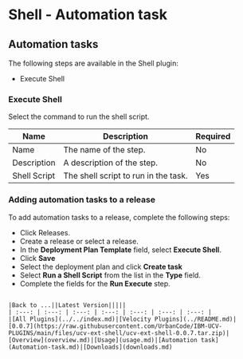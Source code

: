 
# Shell - Automation task

## Automation tasks

The following steps are available in the Shell plugin:
   
- Execute Shell


### Execute Shell

Select the command to run the shell script.

| Name | Description | Required |
| --- | --- | --- |
| Name | The name of the step. | No |
| Description |	A description of the step. | No |
| Shell Script | The shell script to run in the task. |	Yes |

### Adding automation tasks to a release

To add automation tasks to a release, complete the following steps:

 - Click Releases.
 - Create a release or select a release.
 - In the **Deployment Plan Template** field, select **Execute Shell**.
 - Click **Save**
 - Select the deployment plan and click **Create task**
 - Select **Run a Shell Script** from the list in the **Type** field.
 - Complete the fields for the **Run Execute** step.


```

|Back to ...||Latest Version|||||
| :---: | :---: | :---: | :---: | :---: | :---: | :---: |
|[All Plugins](../../index.md)|[Velocity Plugins](../README.md)|[0.0.7](https://raw.githubusercontent.com/UrbanCode/IBM-UCV-PLUGINS/main/files/ucv-ext-shell/ucv-ext-shell-0.0.7.tar.zip)|[Overview](overview.md)|[Usage](usage.md)|[Automation task](Automation-task.md)|[Downloads](downloads.md)

